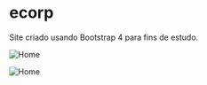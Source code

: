 # ecorp
Site criado usando Bootstrap 4 para fins de estudo.

![Home](app/ecorp-h1.png)

![Home](app/ecorp-h2.png)
